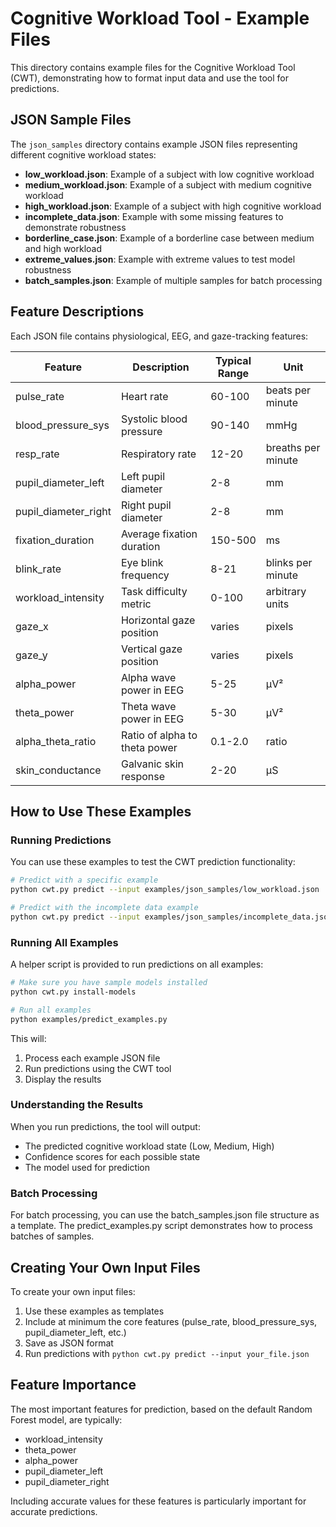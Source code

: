 # Cognitive Workload Tool - Example Files

This directory contains example files for the Cognitive Workload Tool (CWT), demonstrating how to format input data and use the tool for predictions.

## JSON Sample Files

The `json_samples` directory contains example JSON files representing different cognitive workload states:

- **low_workload.json**: Example of a subject with low cognitive workload
- **medium_workload.json**: Example of a subject with medium cognitive workload
- **high_workload.json**: Example of a subject with high cognitive workload
- **incomplete_data.json**: Example with some missing features to demonstrate robustness
- **borderline_case.json**: Example of a borderline case between medium and high workload
- **extreme_values.json**: Example with extreme values to test model robustness
- **batch_samples.json**: Example of multiple samples for batch processing

## Feature Descriptions

Each JSON file contains physiological, EEG, and gaze-tracking features:

| Feature | Description | Typical Range | Unit |
|---------|-------------|---------------|------|
| pulse_rate | Heart rate | 60-100 | beats per minute |
| blood_pressure_sys | Systolic blood pressure | 90-140 | mmHg |
| resp_rate | Respiratory rate | 12-20 | breaths per minute |
| pupil_diameter_left | Left pupil diameter | 2-8 | mm |
| pupil_diameter_right | Right pupil diameter | 2-8 | mm |
| fixation_duration | Average fixation duration | 150-500 | ms |
| blink_rate | Eye blink frequency | 8-21 | blinks per minute |
| workload_intensity | Task difficulty metric | 0-100 | arbitrary units |
| gaze_x | Horizontal gaze position | varies | pixels |
| gaze_y | Vertical gaze position | varies | pixels |
| alpha_power | Alpha wave power in EEG | 5-25 | μV² |
| theta_power | Theta wave power in EEG | 5-30 | μV² |
| alpha_theta_ratio | Ratio of alpha to theta power | 0.1-2.0 | ratio |
| skin_conductance | Galvanic skin response | 2-20 | μS |

## How to Use These Examples

### Running Predictions

You can use these examples to test the CWT prediction functionality:

```bash
# Predict with a specific example
python cwt.py predict --input examples/json_samples/low_workload.json

# Predict with the incomplete data example
python cwt.py predict --input examples/json_samples/incomplete_data.json
```

### Running All Examples

A helper script is provided to run predictions on all examples:

```bash
# Make sure you have sample models installed
python cwt.py install-models

# Run all examples
python examples/predict_examples.py
```

This will:
1. Process each example JSON file
2. Run predictions using the CWT tool
3. Display the results

### Understanding the Results

When you run predictions, the tool will output:
- The predicted cognitive workload state (Low, Medium, High)
- Confidence scores for each possible state
- The model used for prediction

### Batch Processing

For batch processing, you can use the batch_samples.json file structure as a template. The predict_examples.py script demonstrates how to process batches of samples.

## Creating Your Own Input Files

To create your own input files:

1. Use these examples as templates
2. Include at minimum the core features (pulse_rate, blood_pressure_sys, pupil_diameter_left, etc.)
3. Save as JSON format
4. Run predictions with `python cwt.py predict --input your_file.json`

## Feature Importance

The most important features for prediction, based on the default Random Forest model, are typically:
- workload_intensity
- theta_power
- alpha_power
- pupil_diameter_left
- pupil_diameter_right

Including accurate values for these features is particularly important for accurate predictions. 